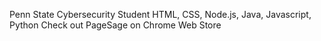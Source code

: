 Penn State Cybersecurity Student
HTML, CSS, Node.js, Java, Javascript, Python
Check out PageSage on Chrome Web Store

<!---
AleksVoev/AleksVoev is a ✨ special ✨ repository because its `README.md` (this file) appears on your GitHub profile.
You can click the Preview link to take a look at your changes.
--->
